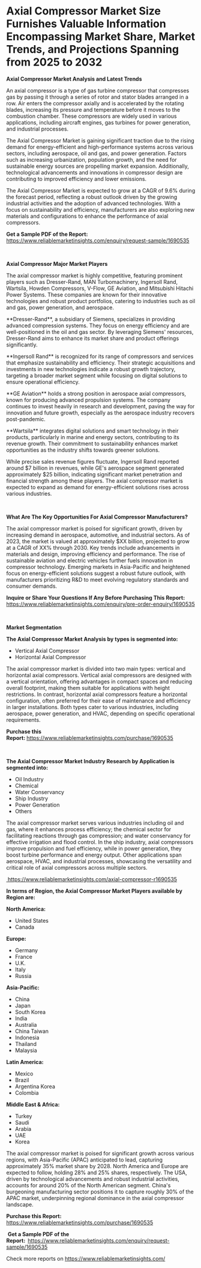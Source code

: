 <p><h1>Axial Compressor Market Size Furnishes Valuable Information Encompassing Market Share, Market Trends, and Projections Spanning from 2025 to 2032</h1></p><p><strong>Axial Compressor Market Analysis and Latest Trends</strong></p>
<p><p>An axial compressor is a type of gas turbine compressor that compresses gas by passing it through a series of rotor and stator blades arranged in a row. Air enters the compressor axially and is accelerated by the rotating blades, increasing its pressure and temperature before it moves to the combustion chamber. These compressors are widely used in various applications, including aircraft engines, gas turbines for power generation, and industrial processes.</p><p>The Axial Compressor Market is gaining significant traction due to the rising demand for energy-efficient and high-performance systems across various sectors, including aerospace, oil and gas, and power generation. Factors such as increasing urbanization, population growth, and the need for sustainable energy sources are propelling market expansion. Additionally, technological advancements and innovations in compressor design are contributing to improved efficiency and lower emissions. </p><p>The Axial Compressor Market is expected to grow at a CAGR of 9.6% during the forecast period, reflecting a robust outlook driven by the growing industrial activities and the adoption of advanced technologies. With a focus on sustainability and efficiency, manufacturers are also exploring new materials and configurations to enhance the performance of axial compressors.</p></p>
<p><strong>Get a Sample PDF of the Report:&nbsp;</strong> <a href="https://www.reliablemarketinsights.com/enquiry/request-sample/1690535?utm_campaign=2177&utm_medium=2&utm_source=Github&utm_content=ia&utm_term=20022025&utm_id=axial-compressor">https://www.reliablemarketinsights.com/enquiry/request-sample/1690535</a></p>
<p>&nbsp;</p>
<p><strong>Axial Compressor Major Market Players</strong></p>
<p><p>The axial compressor market is highly competitive, featuring prominent players such as Dresser-Rand, MAN Turbomachinery, Ingersoll Rand, Wartsila, Howden Compressors, V-Flow, GE Aviation, and Mitsubishi Hitachi Power Systems. These companies are known for their innovative technologies and robust product portfolios, catering to industries such as oil and gas, power generation, and aerospace.</p><p>**Dresser-Rand**, a subsidiary of Siemens, specializes in providing advanced compression systems. They focus on energy efficiency and are well-positioned in the oil and gas sector. By leveraging Siemens' resources, Dresser-Rand aims to enhance its market share and product offerings significantly.</p><p>**Ingersoll Rand** is recognized for its range of compressors and services that emphasize sustainability and efficiency. Their strategic acquisitions and investments in new technologies indicate a robust growth trajectory, targeting a broader market segment while focusing on digital solutions to ensure operational efficiency.</p><p>**GE Aviation** holds a strong position in aerospace axial compressors, known for producing advanced propulsion systems. The company continues to invest heavily in research and development, paving the way for innovation and future growth, especially as the aerospace industry recovers post-pandemic.</p><p>**Wartsila** integrates digital solutions and smart technology in their products, particularly in marine and energy sectors, contributing to its revenue growth. Their commitment to sustainability enhances market opportunities as the industry shifts towards greener solutions.</p><p>While precise sales revenue figures fluctuate, Ingersoll Rand reported around $7 billion in revenues, while GE's aerospace segment generated approximately $25 billion, indicating significant market penetration and financial strength among these players. The axial compressor market is expected to expand as demand for energy-efficient solutions rises across various industries.</p></p>
<p>&nbsp;</p>
<p><strong>What Are The Key Opportunities For Axial Compressor Manufacturers?</strong></p>
<p><p>The axial compressor market is poised for significant growth, driven by increasing demand in aerospace, automotive, and industrial sectors. As of 2023, the market is valued at approximately $XX billion, projected to grow at a CAGR of XX% through 2030. Key trends include advancements in materials and design, improving efficiency and performance. The rise of sustainable aviation and electric vehicles further fuels innovation in compressor technology. Emerging markets in Asia-Pacific and heightened focus on energy-efficient solutions suggest a robust future outlook, with manufacturers prioritizing R&D to meet evolving regulatory standards and consumer demands.</p></p>
<p><strong>Inquire or Share Your Questions If Any Before Purchasing This Report:</strong> <a href="https://www.reliablemarketinsights.com/enquiry/pre-order-enquiry/1690535?utm_campaign=2177&utm_medium=2&utm_source=Github&utm_content=ia&utm_term=20022025&utm_id=axial-compressor">https://www.reliablemarketinsights.com/enquiry/pre-order-enquiry/1690535</a></p>
<p>&nbsp;</p>
<p><strong>Market Segmentation</strong></p>
<p><strong>The Axial Compressor Market Analysis by types is segmented into:</strong></p>
<p><ul><li>Vertical Axial Compressor</li><li>Horizontal Axial Compressor</li></ul></p>
<p><p>The axial compressor market is divided into two main types: vertical and horizontal axial compressors. Vertical axial compressors are designed with a vertical orientation, offering advantages in compact spaces and reducing overall footprint, making them suitable for applications with height restrictions. In contrast, horizontal axial compressors feature a horizontal configuration, often preferred for their ease of maintenance and efficiency in larger installations. Both types cater to various industries, including aerospace, power generation, and HVAC, depending on specific operational requirements.</p></p>
<p><strong>Purchase this Report:&nbsp;</strong><a href="https://www.reliablemarketinsights.com/purchase/1690535?utm_campaign=2177&utm_medium=2&utm_source=Github&utm_content=ia&utm_term=20022025&utm_id=axial-compressor">https://www.reliablemarketinsights.com/purchase/1690535</a></p>
<p>&nbsp;</p>
<p><strong>The Axial Compressor Market Industry Research by Application is segmented into:</strong></p>
<p><ul><li>Oil Industry</li><li>Chemical</li><li>Water Conservancy</li><li>Ship Industry</li><li>Power Generation</li><li>Others</li></ul></p>
<p><p>The axial compressor market serves various industries including oil and gas, where it enhances process efficiency; the chemical sector for facilitating reactions through gas compression; and water conservancy for effective irrigation and flood control. In the ship industry, axial compressors improve propulsion and fuel efficiency, while in power generation, they boost turbine performance and energy output. Other applications span aerospace, HVAC, and industrial processes, showcasing the versatility and critical role of axial compressors across multiple sectors.</p></p>
<p><a href="https://www.reliablemarketinsights.com/axial-compressor-r1690535?utm_campaign=2177&utm_medium=2&utm_source=Github&utm_content=ia&utm_term=20022025&utm_id=axial-compressor">&nbsp;https://www.reliablemarketinsights.com/axial-compressor-r1690535</a></p>
<p><strong>In terms of Region, the Axial Compressor Market Players available by Region are:</strong></p>
<p>
    <p> <strong> North America: </strong>
        <ul>
            <li>United States</li>
            <li>Canada</li>
        </ul>
        </p> 
    <p> <strong> Europe: </strong>
        <ul>
            <li>Germany</li>
            <li>France</li>
            <li>U.K.</li>
            <li>Italy</li>
            <li>Russia</li>
        </ul>
        </p> 
    <p> <strong> Asia-Pacific: </strong>
        <ul>
            <li>China</li>
            <li>Japan</li>
            <li>South Korea</li>
            <li>India</li>
            <li>Australia</li>
            <li>China Taiwan</li>
            <li>Indonesia</li>
            <li>Thailand</li>
            <li>Malaysia</li>
        </ul>
        </p> 
    <p> <strong> Latin America: </strong>
        <ul>
            <li>Mexico</li>
            <li>Brazil</li>
            <li>Argentina Korea</li>
            <li>Colombia</li>
        </ul>
        </p> 
    <p> <strong> Middle East & Africa: </strong>
        <ul>
            <li>Turkey</li>
            <li>Saudi</li>
            <li>Arabia</li>
            <li>UAE</li>
            <li>Korea</li>
        </ul>
    </p>
    </p>
<p><p>The axial compressor market is poised for significant growth across various regions, with Asia-Pacific (APAC) anticipated to lead, capturing approximately 35% market share by 2028. North America and Europe are expected to follow, holding 28% and 25% shares, respectively. The USA, driven by technological advancements and robust industrial activities, accounts for around 20% of the North American segment. China's burgeoning manufacturing sector positions it to capture roughly 30% of the APAC market, underpinning regional dominance in the axial compressor landscape. </p></p>
<p><strong>Purchase this Report: </strong><a href="https://www.reliablemarketinsights.com/purchase/1690535?utm_campaign=2177&utm_medium=2&utm_source=Github&utm_content=ia&utm_term=20022025&utm_id=axial-compressor">https://www.reliablemarketinsights.com/purchase/1690535</a></p>
<p>&nbsp;<strong>Get a Sample PDF of the Report:&nbsp;&nbsp;</strong><a href="https://www.reliablemarketinsights.com/enquiry/request-sample/1690535?utm_campaign=2177&utm_medium=2&utm_source=Github&utm_content=ia&utm_term=20022025&utm_id=axial-compressor">https://www.reliablemarketinsights.com/enquiry/request-sample/1690535</a></p>
<p><strong></strong></p>
<p>Check more reports on <a href="https://www.reliablemarketinsights.com/?utm_campaign=2177&utm_medium=2&utm_source=Github&utm_content=ia&utm_term=20022025&utm_id=axial-compressor">https://www.reliablemarketinsights.com/</a></p>